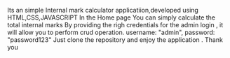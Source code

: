 Its an simple Internal mark calculator applicatiion,developed using HTML,CSS,JAVASCRIPT
In the Home page You can simply calculate the total internal marks
By providing the righ credentials for the admin login , it will allow you to perform crud operation.
username: "admin",
password: "password123"
Just clone the repository and enjoy the application . Thank you

